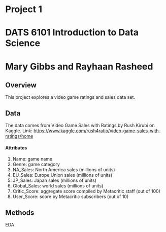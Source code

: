# Project 1
# DATS 6101 Introduction to Data Science
# Mary Gibbs and Rayhaan Rasheed

## Overview
This project explores a video game ratings and sales data set. 

## Data
The data comes from Video Game Sales with Ratings by Rush Kirubi on Kaggle. 
Link: https://www.kaggle.com/rush4ratio/video-game-sales-with-ratings/home

#### Attributes
1. Name: game name
2. Genre: game category
3. NA_Sales: North America sales (millions of units)
4. EU_Sales: Europe Union sales (millions of units)
5. JP_Sales: Japan sales (millions of units)
6. Global_Sales: world sales (millions of units)
7. Critic_Score: aggregate score compiled by Metacritic staff (out of 100)
8. User_Score: score by Metacritic subscribers (out of 10)

## Methods
EDA

